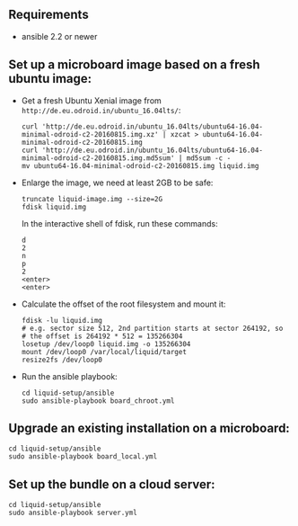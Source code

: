 ## Requirements

* ansible 2.2 or newer

## Set up a microboard image based on a fresh ubuntu image:

* Get a fresh Ubuntu Xenial image from `http://de.eu.odroid.in/ubuntu_16.04lts/`:

   ```
   curl 'http://de.eu.odroid.in/ubuntu_16.04lts/ubuntu64-16.04-minimal-odroid-c2-20160815.img.xz' | xzcat > ubuntu64-16.04-minimal-odroid-c2-20160815.img
   curl 'http://de.eu.odroid.in/ubuntu_16.04lts/ubuntu64-16.04-minimal-odroid-c2-20160815.img.md5sum' | md5sum -c -
   mv ubuntu64-16.04-minimal-odroid-c2-20160815.img liquid.img
   ```

* Enlarge the image, we need at least 2GB to be safe:

   ```
   truncate liquid-image.img --size=2G
   fdisk liquid.img
   ```

  In the interactive shell of fdisk, run these commands:

   ```
   d
   2
   n
   p
   2
   <enter>
   <enter>
   ```

* Calculate the offset of the root filesystem and mount it:

   ```
   fdisk -lu liquid.img
   # e.g. sector size 512, 2nd partition starts at sector 264192, so
   # the offset is 264192 * 512 = 135266304
   losetup /dev/loop0 liquid.img -o 135266304
   mount /dev/loop0 /var/local/liquid/target
   resize2fs /dev/loop0
   ```

* Run the ansible playbook:

   ```
   cd liquid-setup/ansible
   sudo ansible-playbook board_chroot.yml
   ```

## Upgrade an existing installation on a microboard:
```
cd liquid-setup/ansible
sudo ansible-playbook board_local.yml
```

## Set up the bundle on a cloud server:
```
cd liquid-setup/ansible
sudo ansible-playbook server.yml
```
